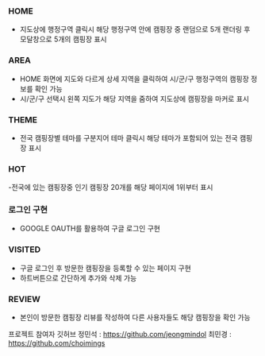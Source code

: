 ### HOME
- 지도상에 행정구역 클릭시 해당 행정구역 안에 캠핑장 중 랜덤으로 5개 랜더링 후 모달창으로 5개의 캠핑장 표시

### AREA
- HOME 화면에 지도와 다르게 상세 지역을 클릭하여 시/군/구 행정구역의 캠핑장 정보를 확인 가능
- 시/군/구 선택시 왼쪽 지도가 해당 지역을 줌하여 지도상에 캠핑장을 마커로 표시

### THEME
- 전국 캠핑장별 테마를 구분지어 테마 클릭시 해당 테마가 포함되어 있는 전국 캠핑장 표시

### HOT
-전국에 있는 캠핑장중 인기 캠핑장 20개를 해당 페이지에 1위부터 표시

### 로그인 구현
- GOOGLE OAUTH를 활용하여 구글 로그인 구현

### VISITED
- 구글 로그인 후 방문한 캠핑장을 등록할 수 있는 페이지 구현
- 하트버튼으로 간단하게 추가와 삭제 가능

### REVIEW
- 본인이 방문한 캠핑장 리뷰를 작성하여 다른 사용자들도 해당 캠핑장을 확인 가능


프로젝트 참여자 깃허브
정민석 : https://github.com/jeongmindol
최민경 : https://github.com/choimings
